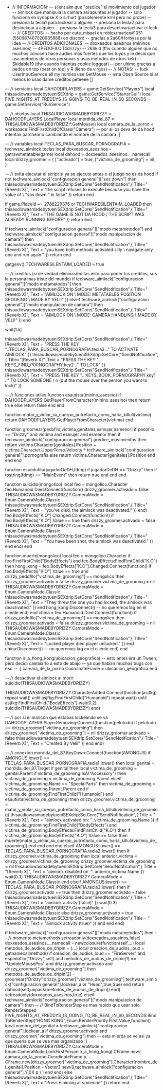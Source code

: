- // INFORMACION:
-- silent aim que "predice" el movimiento del jugador
-- aimlock que manipula la camara asi apuntas al jugador
-- solo funciona en synapse X o sirhurt (posiblemente krnl pero no probe)
-- presiona la tecla1 para lockear a alguien
-- presiona la tecla2 para deslockear a alguien
-- presiona la tecla3 para desactivar/activar el lock
-- // CREDITOS:
-- hecho por cute_misael en roblox/mariee#1051 (550687407020965888) en discord
-- gracias a 2a60/Horbyss por la idea
-- // CREDITOS ADICIONALES: 
-- doxxeados_asesinos (mininos asesinos)
-- 4PEDOFILO (4drizzy)
-- 26Skid (tfw cuando alguien que no muchos conocen hace audios mas fuertes que los tuyos y le decis que usa metodos de otras personas y usas metodos de otros kek)
-- Skidable19 (tfw cuando intentas cookie loggear)
-- por ultimo gracias a pedos on top (best on top) y R (lleno de virgos)
-- // NOTAS:
-- fuck UserInputService all my homies use GetMouse
-- esta Open Source si al menos lo usas dame creditos peteeee
]]

-- // servicios
local DAHOODPLAYERS = game:GetService("Players")
local thisaudiowasmadebytueniSEXdrip = game:GetService("StarterGui")
local FIVE_NIGHTS_AT_FREDDYS_IS_GOING_TO_BE_REAL_IN_60_SECONDS = game:GetService("RunService")

-- // objetos
local THISAUDIOWASMADEBYDRIZZY = DAHOODPLAYERS.LocalPlayer
local mordida_del_87 = THISAUDIOWASMADEBYDRIZZY:GetMouse()
local camara_de_la_porno = workspace:FindFirstChildOfClass("Camera") -- por si los devs de da hood intentan parchearlo cambiando el nombre de la camara :]

-- // variables
local TECLAS_PARA_BUSCAR_PORNOGRAFIA = techware_aimlock.teclas
local doxxeados_asesinos = getrawmetatable(game)
local dahood = doxxeados_asesinos.__namecall
local drizzy_groomer = {
  ["activado"] = true,
  ["victima_de_grooming"] = nil,
}

-- // evita ejecutar el script si ya se ejecuto antes o el juego no es da hood
if not techware_aimlock["configuracion general"]["sos down"] then 
	thisaudiowasmadebytueniSEXdrip:SetCore("SendNotification",{
	    Title="[Reverb X]",
	    Text = "the script refuses to execute because you have the value of \ "sos down \" in false"
	})
    return
end 

if game.PlaceId ~= 2788229376 or TECHWARESILENTAIM_LOADED then
	thisaudiowasmadebytueniSEXdrip:SetCore("SendNotification",{
	    Title="[Reverb X]",
	    Text = "THE GAME IS NOT DA HOOD / THE SCRIPT WAS ALREADY RUNNING BEFORE"
	})
    return
end

if techware_aimlock["configuracion general"]["modo metametodos"] and techware_aimlock["configuracion general"]["modo manipulacion de camara"] then
    thisaudiowasmadebytueniSEXdrip:SetCore("SendNotification",{
	    Title="[Reverb X]",
	    Text = "you have both methods activated silly \ navigate only one and run again."
	})
    return
end

getgenv().TECHWARESILENTAIM_LOADED = true

-- // creditos (si de verdad eliminas/editas esto para poner tus creditos, sos la persona mas triste del mundo)
if techware_aimlock["configuracion general"]["modo metametodos"] then
	thisaudiowasmadebytueniSEXdrip:SetCore("SendNotification",{
		Title="[Reverb X]",
		Text = "AIMLOCK ON \ MODE: METATABLES POSITION SPOOFING \ MADE BY VELII"
	})
elseif techware_aimlock["configuracion general"]["modo manipulacion de camara"] then 
	thisaudiowasmadebytueniSEXdrip:SetCore("SendNotification",{
		Title="[Reverb X]",
		Text = "AIMLOCK ON \ MODE: CAMERA HANDLING \ MADE BY VELII"
	})
end 

wait(1.5)

thisaudiowasmadebytueniSEXdrip:SetCore("SendNotification",{
    Title="[Reverb X]",
    Text = "PRESS THE KEY "..TECLAS_PARA_BUSCAR_PORNOGRAFIA.tecla3 .." TO ACTIVATE AIMLOCK"
})
thisaudiowasmadebytueniSEXdrip:SetCore("SendNotification",{
    Title="[Reverb X]",
    Text = "PRESS THE KEY ".. KEYS_FIND_PORNOGRAPHY.key2 .." TO LOCK"
})
thisaudiowasmadebytueniSEXdrip:SetCore("SendNotification",{
    Title="[Reverb X]",
    Text = "PRESS THE KEY ".. KEYS_BOOK_PORNOGRAPHY.key1 .." TO LOCK SOMEONE \ n (put the mouse over the person you want to lock)"
})

-- // funciones utiles
function esautista(minino_asesino)
    if DAHOODPLAYERS:GetPlayerFromCharacter(minino_asesino) then
        return true
    else
        return false
    end
end

function matar_y_violar_su_cuerpo_putrefacto_como_haria_kiIIuli(victima)
    return DAHOODPLAYERS:GetPlayerFromCharacter(victima)
end

function groomear(pedofilo,victima,genitales,esmujer,esmenor)
	if pedofilo == "Drizzy" and victima and esmujer and esmenor then
        if techware_aimlock["configuracion general"].predice_movimientos then
            return victima.Character[genitales].Position + victima.Character.UpperTorso.Velocity * techware_aimlock["configuracion general"].pornografia
        else
            return victima.Character[genitales].Position
        end
    end
end

function espedofilo(jugadorDeDH,fdmg)
	if jugadorDeDH == "Drizzy" then
		if tostring(fdmg) == "MainEvent" then
			return true
		end
	end
end

function suicidio(mongolico)
	local feo = mongolico.Character
    feo.Humanoid.Died:Connect(function()
		drizzy_groomer.activado = false
        THISAUDIOWASMADEBYDRIZZY.CameraMode = Enum.CameraMode.Classic
        thisaudiowasmadebytueniSEXdrip:SetCore("SendNotification",{
            Title="[Reverb X]",
            Text = "you've died, the aimlock was deactivated."
        })
    end)
    feo.BodyEffects["K.O"].Changed:Connect(function()
        if feo.BodyEffects["K.O"].Value == true then
            drizzy_groomer.activado = false
            THISAUDIOWASMADEBYDRIZZY.CameraMode = Enum.CameraMode.Classic
            thisaudiowasmadebytueniSEXdrip:SetCore("SendNotification",{
                Title="[Reverb X]",
                Text = "You have been shot, the aimlock was deactivated."
            })
        end
    end)
end

function muerte(mongolico)
    local feo = mongolico.Character
	if feo:FindFirstChild("BodyEffects") and feo.BodyEffects:FindFirstChild("K.O") then
		hong_kong = feo.BodyEffects["K.O"].Changed:Connect(function()
			if feo.BodyEffects["K.O"].Value == true and drizzy_pedofilo["victima_de_grooming"] == mongolico then
				drizzy_groomer.activado = false
				drizzy_groomer.victima_de_grooming = nil
				THISAUDIOWASMADEBYDRIZZY.CameraMode = Enum.CameraMode.Classic
				thisaudiowasmadebytueniSEXdrip:SetCore("SendNotification",{
					Title="[Reverb X]",
					Text = "They threw the one you had locked, the aimlock was deactivated."
				})
			end
			hong_kong:Disconnect() -- no queremos lag en el cliente
		end)
	end
	china = feo.Humanoid.Died:Connect(function()
		if drizzy_pedofilo["victima_de_grooming"] == mongolico then
			drizzy_groomer.activado = false
			drizzy_groomer.victima_de_grooming = nil
			THISAUDIOWASMADEBYDRIZZY.CameraMode = Enum.CameraMode.Classic
			thisaudiowasmadebytueniSEXdrip:SetCore("SendNotification",{
				Title="[Reverb X]",
				Text = "Locked player died player unlocked."
			})
		end
		china:Disconnect() -- no queremos lag en el cliente
	end)
end

function ir_a_hong_kong(ubicacion_geografica)
	-- esto antes era un Tween, pero decidi cambiarlo a esto de abajo
	-- ya que habian muchos bugs con eso
	-- :]
    camara_de_la_porno.CoordinateFrame = ubicacion_geografica
end

-- // desactivar el aimlock al morir
suicidio(THISAUDIOWASMADEBYDRIZZY)

THISAUDIOWASMADEBYDRIZZY.CharacterAdded:Connect(function(asjfkg)
	repeat wait() until asjfkg:FindFirstChild("Humanoid")
	repeat wait() until asjfkg:FindFirstChild("BodyEffects")
	wait(0.2)
    suicidio(THISAUDIOWASMADEBYDRIZZY)
end)

-- // por si el maricon que estabas lockeando se va
DAHOODPLAYERS.PlayerRemoving:Connect(function(pelotudo)
    if pelotudo == drizzy_groomer["victima_de_grooming"] then
        drizzy_groomer["victima_de_grooming"] = nil
        drizzy_groomer.activado = false
        thisaudiowasmadebytueniSEXdrip:SetCore("SendNotification",{
            Title="[Reverb X]",
            Text = "Created By Velii"
        })
    end
end)

-- // conexion
mordida_del_87.KeyDown:Connect(function(AMONGUS)
    if AMONGUS:lower() == TECLAS_PARA_BUSCAR_PORNOGRAFIA.tecla1:lower() then
        local genital = mordida_del_87.Target
        if genital then
            local victima_de_grooming = genital.Parent
            if victima_de_grooming:IsA("Accessory") then
                victima_de_grooming = victima_de_grooming.Parent
            elseif victima_de_grooming.Name == "SpecialParts" then
                victima_de_grooming = victima_de_grooming.Parent.Parent
            end
            if victima_de_grooming:FindFirstChild("Humanoid") and esautista(victima_de_grooming) then
                drizzy_groomer.victima_de_grooming = matar_y_violar_su_cuerpo_putrefacto_como_haria_kiIIuli(victima_de_grooming)
                thisaudiowasmadebytueniSEXdrip:SetCore("SendNotification",{
                    Title = "[Reverb X]",
                    Text = "aimlock activated on: "..victima_de_grooming.Name
                })
                if victima_de_grooming:FindFirstChild("BodyEffects") and victima_de_grooming.BodyEffects:FindFirstChild("K.O") then 
					if victima_de_grooming.BodyEffects["K.O"].Value == false then
						muerte(matar_y_violar_su_cuerpo_putrefacto_como_haria_kiIIuli(victima_de_grooming))
					end
                end
           end
        end
    elseif AMONGUS:lower() == TECLAS_PARA_BUSCAR_PORNOGRAFIA.tecla2:lower() then
        if drizzy_groomer.victima_de_grooming then
            local anterior_victima = drizzy_groomer.victima_de_grooming
            drizzy_groomer.victima_de_grooming = nil
            thisaudiowasmadebytueniSEXdrip:SetCore("SendNotification",{
                Title = "[Reverb X]",
                Text = "aimlock disabled on: "..anterior_victima.Name
            })
	    wait(0.3)
	    THISAUDIOWASMADEBYDRIZZY.CameraMode = Enum.CameraMode.Classic 
        end
    elseif AMONGUS:lower() == TECLAS_PARA_BUSCAR_PORNOGRAFIA.tecla3:lower() then
        if drizzy_groomer.activado == true then
            drizzy_groomer.activado = false
            thisaudiowasmadebytueniSEXdrip:SetCore("SendNotification",{
                Title = "[Reverb X]",
                Text = "aimlock activity (false)"
            })
            wait(0.3)
            THISAUDIOWASMADEBYDRIZZY.CameraMode = Enum.CameraMode.Classic 
        else
            drizzy_groomer.activado = true
            thisaudiowasmadebytueniSEXdrip:SetCore("SendNotification",{
                Title = "[Reverb X]",
                Text = "aimlock activity (true)"
            })
        end
    end
end)

if techware_aimlock["configuracion general"]["modo metametodos"] then
    -- // momento metamethods
    setreadonly(doxxeados_asesinos,false)
    doxxeados_asesinos.__namecall = newcclosure(function(self,...) 
        local metodos_de_audios_de_dripin = {...}
        local creacion_de_audios_loud = getnamecallmethod()
        if creacion_de_audios_loud == "FireServer" and espedofilo("Drizzy",self) and metodos_de_audios_de_dripin[1] == "UpdateMousePos" and drizzy_groomer.activado and drizzy_groomer["victima_de_grooming"] then 
            metodos_de_audios_de_dripin[2] = groomear("Drizzy",drizzy_groomer["victima_de_grooming"],techware_aimlock["configuracion general"].lockear_a or "Head",true,true)
        end
        return dahood(self,unpack(metodos_de_audios_de_dripin))
    end)
    setreadonly(doxxeados_asesinos,true)
elseif techware_aimlock["configuracion general"]["modo manipulacion de camara"] then
	-- // BindToRenderStep es mas rapido que usar solo RenderStepped
FIVE_NIGHTS_AT_FREDDYS_IS_GOING_TO_BE_REAL_IN_60_SECONDS:BindToRenderStep("HONG KONG",Enum.RenderPriority.First.Value,function()
	local nombre_del_genital = techware_aimlock["configuracion general"].lockear_a
        if drizzy_groomer.activado and drizzy_groomer["victima_de_grooming"] then
		-- esta mierda se ve asi ya que queria que se vea mas organizado :]
            	THISAUDIOWASMADEBYDRIZZY.CameraMode = Enum.CameraMode.LockFirstPerson
            	ir_a_hong_kong(
			CFrame.new(
				camara_de_la_porno.CoordinateFrame.p, 
				CFrame.new(drizzy_groomer["victima_de_grooming"].Character[nombre_del_genital].Position - Vector3.new(0,techware_aimlock["configuracion general"].Y,0)).p 
			)
		)
        end
end)
else
    thisaudiowasmadebytueniSEXdrip:SetCore("SendNotification",{
        Title="[Reverb X]",
        Text = "Press E aiming at someone"
    })
    return
end
